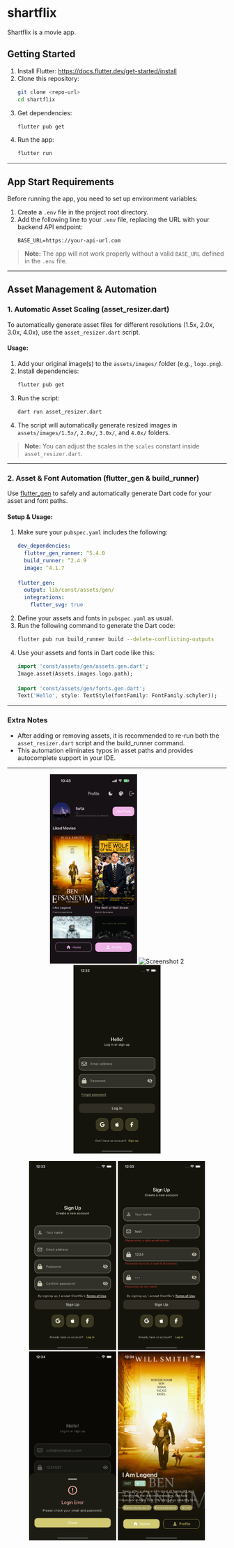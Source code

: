 # shartflix

Shartflix is a movie app.

## Getting Started

1. Install Flutter: https://docs.flutter.dev/get-started/install
2. Clone this repository:
   ```sh
   git clone <repo-url>
   cd shartflix
   ```
3. Get dependencies:
   ```sh
   flutter pub get
   ```
4. Run the app:
   ```sh
   flutter run
   ```

---

## App Start Requirements

Before running the app, you need to set up environment variables:

1. Create a `.env` file in the project root directory.
2. Add the following line to your `.env` file, replacing the URL with your backend API endpoint:
   ```env
   BASE_URL=https://your-api-url.com
   ```

> **Note:** The app will not work properly without a valid `BASE_URL` defined in the `.env` file.

---

## Asset Management & Automation

### 1. Automatic Asset Scaling (asset_resizer.dart)

To automatically generate asset files for different resolutions (1.5x, 2.0x, 3.0x, 4.0x), use the
`asset_resizer.dart` script.

#### Usage:

1. Add your original image(s) to the `assets/images/` folder (e.g., `logo.png`).
2. Install dependencies:
   ```sh
   flutter pub get
   ```
3. Run the script:
   ```sh
   dart run asset_resizer.dart
   ```
4. The script will automatically generate resized images in `assets/images/1.5x/`, `2.0x/`, `3.0x/`,
   and `4.0x/` folders.

> **Note:** You can adjust the scales in the `scales` constant inside `asset_resizer.dart`.

---

### 2. Asset & Font Automation (flutter_gen & build_runner)

Use [flutter_gen](https://pub.dev/packages/flutter_gen) to safely and automatically generate Dart
code for your asset and font paths.

#### Setup & Usage:

1. Make sure your `pubspec.yaml` includes the following:
   ```yaml
   dev_dependencies:
     flutter_gen_runner: ^5.4.0
     build_runner: ^2.4.9
     image: ^4.1.7

   flutter_gen:
     output: lib/const/assets/gen/
     integrations:
       flutter_svg: true
   ```
2. Define your assets and fonts in `pubspec.yaml` as usual.
3. Run the following command to generate the Dart code:
   ```sh
   flutter pub run build_runner build --delete-conflicting-outputs
   ```
4. Use your assets and fonts in Dart code like this:
   ```dart
   import 'const/assets/gen/assets.gen.dart';
   Image.asset(Assets.images.logo.path);

   import 'const/assets/gen/fonts.gen.dart';
   Text('Hello', style: TextStyle(fontFamily: FontFamily.schyler));
   ```

---

### Extra Notes

- After adding or removing assets, it is recommended to re-run both the `asset_resizer.dart` script
  and the build_runner command.
- This automation eliminates typos in asset paths and provides autocomplete support in your IDE.

---

<p align="center">
  <img src="assets/images/screenshoot/1.PNG" alt="Screenshot 1" width="200"/>
  <img src="assets/images/screenshoot/2.PNG" alt="Screenshot 2" width="200"/>
  <img src="assets/images/screenshoot/3.png" alt="Screenshot 3" width="200"/>
</p>

<p align="center">
  <img src="assets/images/screenshoot/4.png" alt="Screenshot 4" width="200"/>
  <img src="assets/images/screenshoot/5.png" alt="Screenshot 5" width="200"/>
  <img src="assets/images/screenshoot/6.png" alt="Screenshot 6" width="200"/>
  <img src="assets/images/screenshoot/7.png" alt="Screenshot 7" width="200"/>
</p>